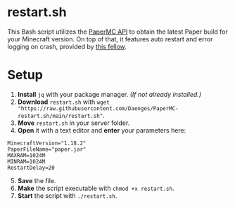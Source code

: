 # restart.sh
This Bash script utilizes the [PaperMC API](https://papermc.io/api/docs) to obtain the latest Paper build for your Minecraft version. On top of that, it features auto restart and error logging on crash, provided by [this fellow](https://stackoverflow.com/a/62158802). </br>

# Setup
1. **Install** `jq` with your package manager. *(If not already installed.)*
2. **Download** `restart.sh` with `wget "https://raw.githubusercontent.com/Daenges/PaperMC-restart.sh/main/restart.sh"`.
3. **Move** `restart.sh` in your server folder.
4. **Open** it with a text editor and **enter** your parameters here:
```
MinecraftVersion="1.18.2"
PaperFileName="paper.jar"
MAXRAM=1024M
MINRAM=1024M
RestartDelay=20
```
5. **Save** the file.
6. **Make** the script executable with `chmod +x restart.sh`.
7. **Start** the script with `./restart.sh`.
